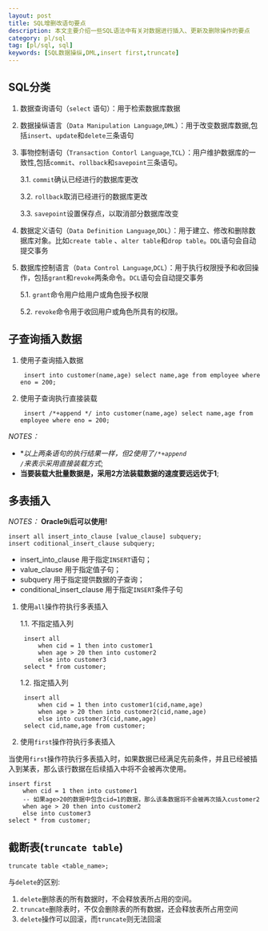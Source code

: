 ```yaml
---
layout: post
title: SQL增删改语句要点
description: 本文主要介绍一些SQL语法中有关对数据进行插入、更新及删除操作的要点
category: pl/sql
tag: [pl/sql, sql]
keywords: [SQL数据操纵,DML,insert first,truncate]
---
```


## SQL分类

1. 数据查询语句（`select` 语句）：用于检索数据库数据

2. 数据操纵语言（`Data Manipulation Language`,`DML`）：用于改变数据库数据,包括`insert`、`update`和`delete`三条语句

3. 事物控制语句（`Transaction Contorl Language`,`TCL`）：用户维护数据库的一致性,包括`commit`、`rollback`和`savepoint`三条语句。

    3.1. `commit`确认已经进行的数据库更改
    
    3.2. `rollback`取消已经进行的数据库更改
    
    3.3. `savepoint`设置保存点，以取消部分数据库改变
    
4. 数据定义语句（`Data Definition Language`,`DDL`）：用于建立、修改和删除数据库对象。比如`create table` 、`alter table`和`drop table`。`DDL`语句会自动提交事务

5. 数据库控制语言（`Data Control Language`,`DCL`）：用于执行权限授予和收回操作，包括`grant`和`revoke`两条命令。`DCL`语句会自动提交事务

	 5.1. `grant`命令用户给用户或角色授予权限
     
	 5.2. `revoke`命令用于收回用户或角色所具有的权限。

## 子查询插入数据

1. 使用子查询插入数据
    
        insert into customer(name,age) select name,age from employee where eno = 200;
    
2. 使用子查询执行直接装载

        insert /*+append */ into customer(name,age) select name,age from employee where eno = 200;

<span class="label label-important"><em>NOTES：</em></span>

+ **以上两条语句的执行结果一样，但2使用了<code>/*+append */</code>来表示采用直接装载方式**;
+ **当要装载大批量数据是，采用2方法装载数据的速度要远远优于1**;


## 多表插入

<span class="label label-important"><em>NOTES：</em></span> **Oracle9i后可以使用!**

    insert all insert_into_clause [value_clause] subquery;
    insert coditional_insert_clause subquery;

+ insert_into_clause 用于指定`INSERT`语句；
+ value_clause 用于指定值子句；
+ subquery 用于指定提供数据的子查询；
+ conditional_insert_clause 用于指定`INSERT`条件子句

<p />

1. 使用`all`操作符执行多表插入
    
    1.1. 不指定插入列
    
        insert all
        	when cid = 1 then into customer1
			when age > 20 then into customer2
			else into customer3
		select * from customer;
            
    1.2. 指定插入列
    
        insert all
    		when cid = 1 then into customer1(cid,name,age)
			when age > 20 then into customer2(cid,name,age)
			else into customer3(cid,name,age)
		select cid,name,age from customer;

2. 使用`first`操作符执行多表插入

当使用`first`操作符执行多表插入时，如果数据已经满足先前条件，并且已经被插入到某表，那么该行数据在后续插入中将不会被再次使用。

    insert first
        when cid = 1 then into customer1
        -- 如果age>20的数据中包含cid=1的数据，那么该条数据将不会被再次插入customer2
        when age > 20 then into customer2
        else into customer3
	select * from customer;

## 截断表(`truncate table`)
 
    truncate table <table_name>;

与`delete`的区别:

1. `delete`删除表的所有数据时，不会释放表所占用的空间。
2. `truncate`删除表时，不仅会删除表的所有数据，还会释放表所占用空间
3. `delete`操作可以回滚，而`truncate`则无法回滚
